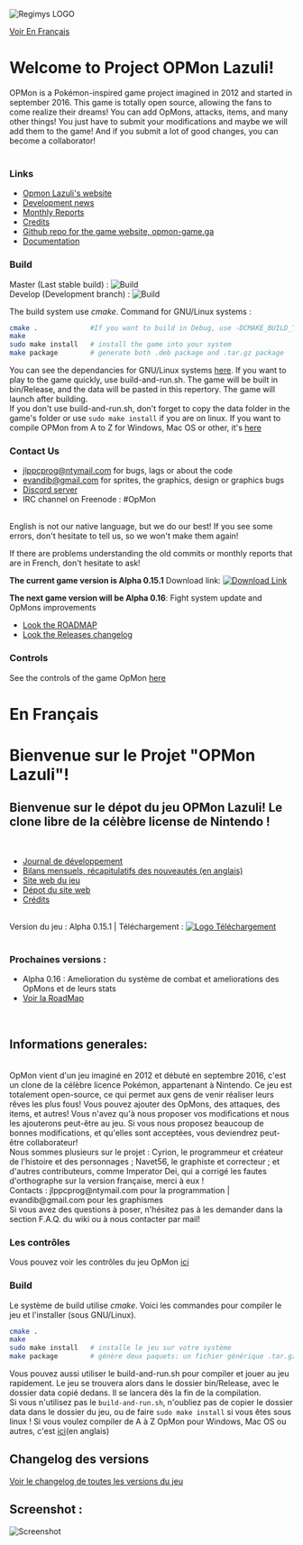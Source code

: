![Regimys LOGO](https://raw.githubusercontent.com/cyrioncentori/OpMon/master/Resources/Other/opmon_title.png)<br>

[Voir En Français](#enfrancais)

# Welcome to Project OPMon Lazuli!

OPMon is a Pokémon-inspired game project imagined in 2012 and started in september 2016. This game is totally open source, allowing the fans to come realize their dreams! You can add OpMons, attacks, items, and many other things! You just have to submit your modifications and maybe we will add them to the game! And if you submit a lot of good changes, you can become a collaborator!<br/><br/>

### Links
* [Opmon Lazuli's website](http://opmon-game.ga)
* [Development news](https://translate.google.com/translate?act=url&depth=1&hl=fr&ie=UTF8&prev=_t&rurl=translate.google.fr&sl=fr&sp=nmt4&tl=en&u=https://github.com/cyrioncentori/OpMon/wiki/Journal-du-d%25C3%25A9veloppement)
* [Monthly Reports](https://github.com/cyrioncentori/OpMon/wiki/Monthly-reports)
* [Credits](https://github.com/cyrioncentori/OpMon/blob/master/Credits.md)
* [Github repo for the game website, opmon-game.ga](https://github.com/OpMonTeam/OpMon-Website)
* [Documentation](http://opmon-game.ga/pages/doc)

### Build

Master (Last stable build) : ![Build](https://api.travis-ci.org/OpMonTeam/OpMon.svg?branch=master)  
Develop (Development branch) : ![Build](https://api.travis-ci.org/OpMonTeam/OpMon.svg?branch=develop)

The build system use *cmake*.
Command for GNU/Linux systems :

```sh
cmake .             #If you want to build in Debug, use -DCMAKE_BUILD_TYPE=Debug
make
sudo make install   # install the game into your system
make package        # generate both .deb package and .tar.gz package
```
You can see the dependancies for GNU/Linux systems [here](https://github.com/cyrioncentori/OpMon/wiki/Dependencies).
If you want to play to the game quickly, use build-and-run.sh. The game will be built in bin/Release, and the data will be pasted in this repertory. The game will launch after building.<br/>
If you don't use build-and-run.sh, don't forget to copy the data folder in the game's folder or use `sudo make install` if you are on linux.
If you want to compile OPMon from A to Z for Windows, Mac OS or other, it's [here](https://github.com/cyrioncentori/OpMon/wiki/Compilation)
### Contact Us
* jlppcprog@ntymail.com for bugs, lags or about the code
* evandib@gmail.com for sprites, the graphics, design or graphics bugs
* [Discord server](https://discord.gg/mvS67qu)
* IRC channel on Freenode : #OpMon
<br>
English is not our native language, but we do our best! If you see some errors, don't hesitate to tell us, so we won't make them again!

If there are problems understanding the old commits or monthly reports that are in French, don't hesitate to ask!

__The current game version is Alpha 0.15.1__ Download link: <a 
href="http://opmon-game.ga/downloads"><img src="https://img.shields.io/badge/download-v0.15.1-red.svg" alt="Download Link"></a>

__The next game version will be Alpha 0.16__: Fight system update and OpMons improvements
* [Look the ROADMAP](https://github.com/cyrioncentori/OpMon/wiki/ROADMAP)
* [Look the Releases changelog](https://github.com/cyrioncentori/OpMon/wiki/Releases)

### Controls

See the controls of the game OpMon [here](http://opmon-game.ga/controls.html)
# En Français<a name="enfrancais">

# Bienvenue sur le Projet "OPMon Lazuli"!

## Bienvenue sur le dépot du jeu OPMon Lazuli! Le clone libre de la célèbre license de Nintendo !

<br/>

* [Journal de développement](https://github.com/cyrioncentori/OpMon/wiki/Journal-du-développement)
* [Bilans mensuels, récapitulatifs des nouveautés (en anglais)](https://github.com/cyrioncentori/OpMon/wiki/Monthly-reports)
* [Site web du jeu](http://opmon-game.ga)
* [Dépot du site web](https://github.com/OpMonTeam/OpMon-Website)
* [Crédits](https://github.com/cyrioncentori/OpMon/blob/master/Credits.md)

<br/>Version du jeu : Alpha 0.15.1 | Téléchargement : <a 
href="http://opmon-game.ga"><img src="https://img.shields.io/badge/download-v0.15.1-red.svg" alt="Logo Téléchargement"></a><br/><br/>

### Prochaines versions :
* Alpha 0.16 : Amelioration du système de combat et ameliorations des OpMons et de leurs stats
* [Voir la RoadMap](https://github.com/cyrioncentori/OpMon/wiki/ROADMAP)

<br/>

## Informations generales:
<br/>
OpMon vient d'un jeu imaginé en 2012 et débuté en septembre 2016, c'est un clone de la célèbre licence Pokémon, appartenant à Nintendo. 
Ce jeu est totalement open-source, ce qui permet aux gens de venir réaliser leurs rêves les plus fous! 
Vous pouvez ajouter des OpMons, des attaques, des items, et autres! 
Vous n'avez qu'à nous proposer vos modifications et nous les ajouterons peut-être au jeu. 
Si vous nous proposez beaucoup de bonnes modifications, et qu'elles sont acceptées, vous deviendrez peut-être collaborateur!<br/>
Nous sommes plusieurs sur le projet : Cyrion, le programmeur et créateur de l'histoire et des personnages ; Navet56, le graphiste et correcteur ; et d'autres contributeurs, comme Imperator Dei, qui a corrigé les fautes d'orthographe sur la version française,  merci à eux !<br/>
Contacts : jlppcprog@ntymail.com pour la programmation | evandib@gmail.com pour les graphismes<br/>
Si vous avez des questions à poser, n'hésitez pas à les demander dans la section F.A.Q. du wiki ou à nous contacter par mail!<br/>

### Les contrôles

Vous pouvez voir les contrôles du jeu OpMon [ici](http://opmon-game.ga/controls.html)

### Build

Le système de build utilise *cmake*. Voici les commandes pour compiler le jeu et l'installer (sous GNU/Linux).

```sh
cmake .
make
sudo make install   # installe le jeu sur votre système
make package        # génère deux paquets: un fichier générique .tar.gz et un paquet .deb
```

Vous pouvez aussi utiliser le build-and-run.sh pour compiler et jouer au jeu rapidement. Le jeu se trouvera alors dans le dossier bin/Release, avec le dossier data copié dedans. Il se lancera dès la fin de la compilation.<br/>
Si vous n'utilisez pas le `build-and-run.sh`, n'oubliez pas de copier le dossier data dans le dossier du jeu, ou de faire `sudo make install` si vous êtes sous linux !
Si vous voulez compiler de A à Z OpMon pour Windows, Mac OS ou autres, c'est [ici](https://github.com/cyrioncentori/OpMon/wiki/Compilation)(en anglais)
## Changelog des versions
[Voir le changelog de toutes les versions du jeu](http://github.com/cyrioncentori/OpMon/wiki/Releases)
<br/>

## Screenshot : 

![Screenshot](https://raw.githubusercontent.com/cyrioncentori/OpMon/master/Resources/Other/screenshot_2.png)


